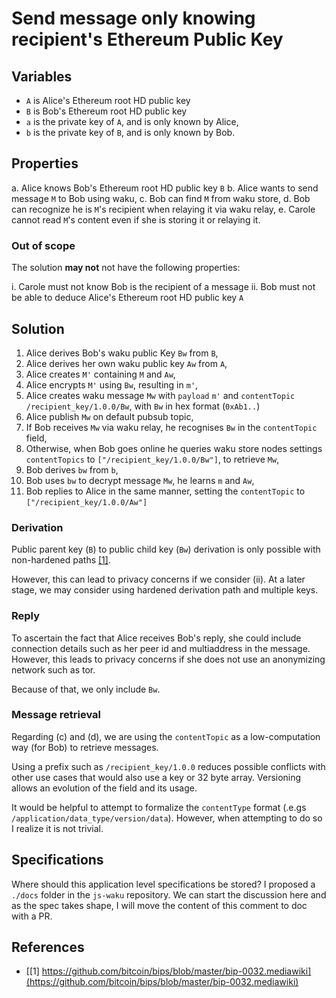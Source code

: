 # Send message only knowing recipient's Ethereum Public Key

## Variables

- `A` is Alice's Ethereum root HD public key
- `B` is Bob's Ethereum root HD public key
- `a` is the private key of `A`, and is only known by Alice,
- `b` is the private key of `B`, and is only known by Bob.

## Properties

a. Alice knows Bob's Ethereum root HD public key `B`
b. Alice wants to send message `M` to Bob using waku,
c. Bob can find `M` from waku store,
d. Bob can recognize he is `M`'s recipient when relaying it via waku relay,
e. Carole cannot read `M`'s content even if she is storing it or relaying it.

### Out of scope

The solution **may not** not have the following properties:

i. Carole must not know Bob is the recipient of a message
ii. Bob must not be able to deduce Alice's Ethereum root HD public key `A`

## Solution

1. Alice derives Bob's waku public Key `Bw` from `B`,
2. Alice derives her own waku public key `Aw` from `A`,
3. Alice creates `M'` containing `M` and `Aw`,
4. Alice encrypts `M'` using `Bw`, resulting in `m'`,
5. Alice creates waku message `Mw` with `payload` `m'` and `contentTopic` `/recipient_key/1.0.0/Bw`, 
   with `Bw` in hex format (`0xAb1..`)
6. Alice publish `Mw` on default pubsub topic,
7. If Bob receives `Mw` via waku relay, he recognises `Bw` in the `contentTopic` field,
8. Otherwise, when Bob goes online he queries waku store nodes settings `contentTopics` to `["/recipient_key/1.0.0/Bw"]`, to retrieve `Mw`,
9. Bob derives `bw` from `b`,
10. Bob uses `bw` to decrypt message `Mw`, he learns `m` and `Aw`,
11. Bob replies to Alice in the same manner, setting the `contentTopic` to `["/recipient_key/1.0.0/Aw"]`

### Derivation

Public parent key (`B`) to public child key (`Bw`) derivation is only possible with non-hardened paths [\[1\]](https://github.com/bitcoin/bips/blob/master/bip-0032.mediawiki).

However, this can lead to privacy concerns if we consider (ii).
At a later stage, we may consider using hardened derivation path and multiple keys.

### Reply

To ascertain the fact that Alice receives Bob's reply, she could include connection details such as her peer id and multiaddress in the message.
However, this leads to privacy concerns if she does not use an anonymizing network such as tor.

Because of that, we only include `Bw`.

### Message retrieval

Regarding (c) and (d), we are using the `contentTopic` as a low-computation way (for Bob) to retrieve messages.

Using a prefix such as `/recipient_key/1.0.0` reduces possible conflicts with other use cases that would also use a key or 32 byte array.
Versioning allows an evolution of the field and its usage.

It would be helpful to attempt to formalize the `contentType` format (.e.gs `/application/data_type/version/data`).
However, when attempting to do so I realize it is not trivial.

## Specifications

Where should this application level specifications be stored? I proposed a `./docs` folder in the `js-waku` repository.
We can start the discussion here and as the spec takes shape, I will move the content of this comment to doc with a PR.

## References

- [\[1\] https://github.com/bitcoin/bips/blob/master/bip-0032.mediawiki](https://github.com/bitcoin/bips/blob/master/bip-0032.mediawiki)
